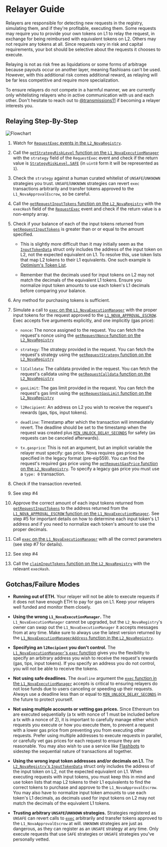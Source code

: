 # Relayer Guide

Relayers are responsible for detecting new requests in the registry, simulating them, and if they're profitable, executing them.
Some requests may require you to provide your own tokens on L1 to relay the request, in exchange for being reimbursed with equivalent tokens on L2.
Others may not require any tokens at all. Since requests vary in risk and capital requirements, your bot should be selective about the requests it chooses to execute.

Relaying is not as risk free as liquidations or some forms of arbitrage because payouts occur on another layer, meaning flashloans can't be used.
However, with this additional risk comes additional reward, as relaying will be far less competitive and require more specialization.

To ensure relayers do not compete in a harmful manner, we are currently only whitelisting relayers who in active communication with us and each other.
Don't hesitate to reach out to [@transmissions11](https://twitter.com/transmissions11) if becoming a relayer interests you.

## Relaying Step-By-Step

![Flowchart](https://lucid.app/publicSegments/view/d392039a-8d54-43f0-9c80-f7943889779f/image.png)

1. Watch for [`RequestExec` events in the `L2_NovaRegistry`](https://github.com/Rari-Capital/nova/blob/master/contracts/L2_NovaRegistry.sol#L69).

2. Call the [`getStrategyRiskLevel` function on the `L1_NovaExecutionManager`](https://github.com/Rari-Capital/nova/blob/master/contracts/L1_NovaExecutionManager.sol#L146) with the `strategy` field of the `RequestExec` event and check if the return value is [`StrategyRiskLevel.SAFE`](https://github.com/Rari-Capital/nova/blob/master/contracts/L1_NovaExecutionManager.sol#L136) (in `uint8` form it will be represented as `1`).

3. Check the `strategy` against a human curated whitelist of `UNSAFE`/`UNKNOWN` strategies you trust.
   `UNSAFE`/`UNKNOWN` strategies can revert `exec` transactions arbitrarily and transfer tokens approved to the `L1_NovaApprovalEscrow`, so be careful.

4. Call the [`getRequestInputTokens` function on the `L2_NovaRegistry`](https://github.com/Rari-Capital/nova/blob/master/contracts/L2_NovaRegistry.sol#L142) with the `execHash` field of the [`RequestExec`](https://github.com/Rari-Capital/nova/blob/master/contracts/L2_NovaRegistry.sol#L69) event and check if the return value is a non-empty array.

5. Check if your balance of each of the input tokens returned from [`getRequestInputTokens`](https://github.com/Rari-Capital/nova/blob/master/contracts/L2_NovaRegistry.sol#L142) is greater than or or equal to the amount specified.

   - This is slightly more difficult than it may initially seem as the [`InputTokenData`](https://github.com/Rari-Capital/nova/blob/master/contracts/L2_NovaRegistry.sol#L132) struct only includes the address of the input token on L2, not the expected equivalent on L1. To resolve this, use token lists that map L2 tokens to their L1 equivalents. One such example is [Optimism's Token List](https://static.optimism.io/optimism.tokenlist.json).

   - Remember that the decimals used for input tokens on L2 may not match the decimals of the equivalent L1 tokens. Ensure you normalize input token amounts to use each token's L1 decimals before comparing your balance.

6. Any method for purchasing tokens is sufficient.

7. Simulate a call to [`exec` on the `L1_NovaExecutionManager`](https://github.com/Rari-Capital/nova/blob/master/contracts/L1_NovaExecutionManager.sol#L132) with the proper input tokens for the request approved to the [`L1_NOVA_APPROVAL_ESCROW`](https://github.com/Rari-Capital/nova/blob/master/contracts/L1_NovaExecutionManager.sol#L50). Exec accepts five arguments explicitly, and one implicitly (gas price):

   - `nonce`: The nonce assigned to the request. You can fetch the request's nonce using the [`getRequestNonce` function on the `L2_NovaRegistry`](https://github.com/Rari-Capital/nova/blob/master/contracts/L2_NovaRegistry.sol#L125)

   - `strategy`: The strategy provided in the request. You can fetch the request's strategy using the [`getRequestStrategy` function on the `L2_NovaRegistry`](https://github.com/Rari-Capital/nova/blob/master/contracts/L2_NovaRegistry.sol#L109)

   - `l1Calldata`: The calldata provided in the request. You can fetch the request's calldata using the [`getRequestCalldata` function on the `L2_NovaRegistry`](https://github.com/Rari-Capital/nova/blob/master/contracts/L2_NovaRegistry.sol#L112)

   - `gasLimit`: The gas limit provided in the request. You can fetch the request's gas limit using the [`getRequestGasLimit` function on the `L2_NovaRegistry`](https://github.com/Rari-Capital/nova/blob/master/contracts/L2_NovaRegistry.sol#L115)

   - `l2Recipient`: An address on L2 you wish to receive the request's rewards (gas, tips, input tokens).

   - `deadline`: Timestamp after which the transaction will immediately revert. The deadline should be set to the timestamp when the request was created plus [`MIN_UNLOCK_DELAY_SECONDS`](https://github.com/Rari-Capital/nova/blob/master/contracts/L2_NovaRegistry.sol#L30) for safety (as requests can be canceled afterwards).

   - `tx.gasprice`: This is not an argument, but an implicit variable the relayer must specify: gas price. Nova requires gas prices be specified in the legacy format (pre-eip559).
     You can find the request's required gas price using the [`getRequestGasPrice` function on the `L2_NovaRegistry`](https://github.com/Rari-Capital/nova/blob/master/contracts/L2_NovaRegistry.sol#L118). To specify a legacy gas price you must use a `type: 0` transaction.

8. Check if the transaction reverted.

9. See step #4

10. Approve the correct amount of each input tokens returned from [`getRequestInputTokens`](https://github.com/Rari-Capital/nova/blob/master/contracts/L2_NovaRegistry.sol#L142) to the address returned from the [`L1_NOVA_APPROVAL_ESCROW` function on the `L1_NovaExecutionManager`](https://github.com/Rari-Capital/nova/blob/master/contracts/L1_NovaExecutionManager.sol#L50). See step #5 for important details on how to determine each input token's L1 address and if you need to normalize each token's amount to use the proper decimals.

11. Call [`exec` on the `L1_NovaExecutionManager`](https://github.com/Rari-Capital/nova/blob/master/contracts/L1_NovaExecutionManager.sol#L132) with all the correct parameters (see step #7 for details).

12. See step #4

13. Call the [`claimInputTokens` function on the `L2_NovaRegistry`](https://github.com/Rari-Capital/nova/blob/master/contracts/L2_NovaRegistry.sol#L280) with the relevant `execHash`.

## Gotchas/Failure Modes

- **Running out of ETH.** Your relayer will not be able to execute requests if it does not have enough ETH to pay for gas on L1. Keep your relayers well funded and monitor them closely.

- **Using the wrong `L1_NovaExecutionManager`.** The `L1_NovaExecutionManager` cannot be upgraded, but the `L2_NovaRegistry`'s owner can swap out the `L1_NovaExecutionManager` it accepts messages from at any time. Make sure to always use the latest version returned by the [`L1_NovaExecutionManagerAddress` function in the `L2_NovaRegistry`](https://github.com/Rari-Capital/nova/blob/master/contracts/L2_NovaRegistry.sol#L40).

- **Specifying an `l2Recipient` you don't control.** The [`L1_NovaExecutionManager`'s `exec` function](https://github.com/Rari-Capital/nova/blob/master/contracts/L1_NovaExecutionManager.sol#L132) gives you the flexibility to specify an arbitrary address you wish to receive the request's rewards (gas, tips, input tokens). If you specify an address you do not control, you will not be able to receive the tokens.

- **Not using safe deadlines.** The `deadline` argument the [`exec` function in the `L1_NovaExecutionManager`](https://github.com/Rari-Capital/nova/blob/master/contracts/L1_NovaExecutionManager.sol#L132) accepts is critical to ensuring relayers do not lose funds due to users canceling or speeding up their requests. Always use a deadline less than or equal to [`MIN_UNLOCK_DELAY_SECONDS`](https://github.com/Rari-Capital/nova/blob/master/contracts/L2_NovaRegistry.sol#L30) in the future to protect yourself.

- **Not using multiple accounts or vetting gas prices.** Since Ethereum txs are executed sequentially (a tx with nonce of 1 must be included before a tx with a nonce of 2), it is important to carefully manage
  either which requests you execute or how you execute them, to prevent a request with a lower gas price from preventing you from executing other requests. Prefer using multiple addresses to execute requests in parallel, or carefully vet gas prices for each request to ensure they are reasonable. You may also wish to use a service like [Flashbots](https://github.com/flashbots/pm) to sidestep the sequential nature of transactions all together.

- **Using the wrong input token addresses and/or decimals on L1.** The [`L2_NovaRegistry`'s `InputTokenData`](https://github.com/Rari-Capital/nova/blob/master/contracts/L2_NovaRegistry.sol#L132) struct only includes the address of the input token on L2, not the expected equivalent on L1. When executing requests with input tokens, you must keep this in mind and use token lists that map L2 tokens to their L1 equivalents to find the correct tokens to purchase and approve to the `L1_NovaApprovalEscrow`. You may also have to normalize input token amounts to use each token's L1 decimals, as decimals used for input tokens on L2 may not match the decimals of the equivalent L1 tokens.

- **Trusting arbitrary `UNSAFE`/`UNKNOWN` strategies.** Strategies registered as `UNSAFE` can revert calls to [`exec`](https://github.com/Rari-Capital/nova/blob/master/contracts/L1_NovaExecutionManager.sol#L132) arbitrarily and transfer tokens approved to the `L1_NovaApprovalEscrow` at will. `UNKNOWN` strategies are just as dangerous, as they can register as an `UNSAFE` strategy at any time. Only execute requests that use `SAFE` strategies or `UNSAFE` strategies you've personally vetted.
